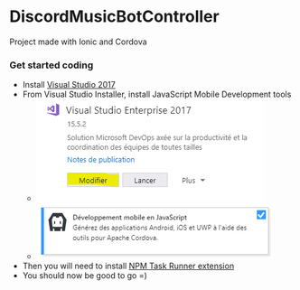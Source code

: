 # DiscordMusicBotController

Project made with Ionic and Cordova

### Get started coding

- Install [Visual Studio 2017](https://www.visualstudio.com/downloads/)
- From Visual Studio Installer, install JavaScript Mobile Development tools
  - ![vs_modify_install.PNG](./README_img/vs_modify_install.PNG)
  - ![vs_tools.PNG](./README_img/vs_tools.PNG)
- Then you will need to install [NPM Task Runner extension](https://aka.ms/ctmhio)
- You should now be good to go =)

